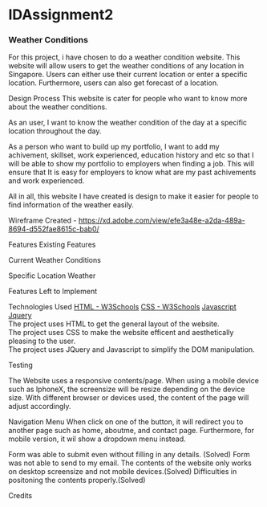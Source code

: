 # IDAssignment2

<h3>Weather Conditions</h3>
For this project, i have chosen to do a weather condition website. This website will allow users to get the weather conditions of any location in Singapore. Users can either use their current location or enter a specific location. Furthermore, users can also get forecast of a location.


Design Process 
This website is cater for people who want to know more about the weather conditions.

As an user, I want to know the weather condition of the day at a specific location throughout the day.

As a person who want to build up my portfolio, I want to add my achivement, skillset, work experienced, education history and etc
so that I will be able to show my portfolio to employers when finding a job. This will ensure that It is easy for employers to 
know what are my past achivements and work experienced.

All in all, this website I have created is design to make it easier for people to find information of the weather easily.

Wireframe Created - https://xd.adobe.com/view/efe3a48e-a2da-489a-8694-d552fae8615c-bab0/


Features
Existing Features

Current Weather Conditions

Specific Location Weather

Features Left to Implement


Technologies Used
<a href="https://www.w3schools.com/html/">HTML - W3Schools</a>
<a href="https://www.w3schools.com/css/">CSS - W3Schools</a>
<a href="https://www.javascript.com/">Javascript</a>
<a href="https://jquery.com/">Jquery</a>
<br>
The project uses HTML to get the general layout of the website.
<br>
The project uses CSS to make the website efficent and aesthetically pleasing to the user.
<br>
The project uses JQuery and Javascript to simplify the DOM manipulation.



Testing


The Website uses a responsive contents/page.
When using a mobile device such as IphoneX, the screensize will be resize depending on the device size.
With different browser or devices used, the content of the page will adjust accordingly.


Navigation Menu
When click on one of the button, it will redirect you to another page such as home, aboutme, and contact page.
Furthermore, for mobile version, it wil show a dropdown menu instead.

Form was able to submit even without filling in any details. (Solved)
Form was not able to send to my email.
The contents of the website only works on desktop screensize and not mobile devices.(Solved)
Difficulties in positoning the contents properly.(Solved)



Credits




